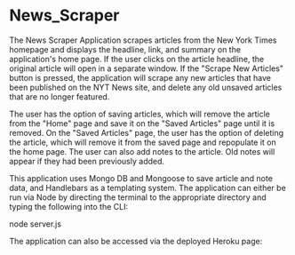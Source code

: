 # News_Scraper

The News Scraper Application scrapes articles from the New York Times homepage and displays the headline, link, and summary on the application's home page. If the user clicks on the article headline, the original article will open in a separate window. If the "Scrape New Articles" button is pressed, the application will scrape any new articles that have been published on the NYT News site, and delete any old unsaved articles that are no longer featured.

The user has the option of saving articles, which will remove the article from the "Home" page and save it on the "Saved Articles" page until it is removed. On the "Saved Articles" page, the user has the option of deleting the article, which will remove it from the saved page and repopulate it on the home page. The user can also add notes to the article. Old notes will appear if they had been previously added.

This application uses Mongo DB and Mongoose to save article and note data, and Handlebars as a templating system. The application can either be run via Node by directing the terminal to the appropriate directory and typing the following into the CLI:

node server.js

The application can also be accessed via the deployed Heroku page: